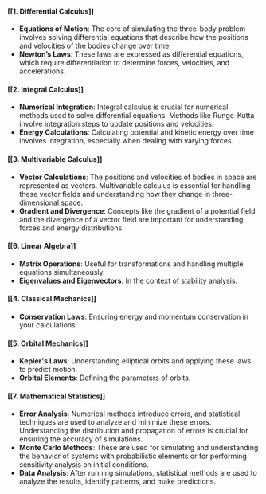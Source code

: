 #### [[1. Differential Calculus]]
- **Equations of Motion**: The core of simulating the three-body problem involves solving differential equations that describe how the positions and velocities of the bodies change over time.
- **Newton’s Laws**: These laws are expressed as differential equations, which require differentiation to determine forces, velocities, and accelerations.

#### [[2. Integral Calculus]]
- **Numerical Integration**: Integral calculus is crucial for numerical methods used to solve differential equations. Methods like Runge-Kutta involve integration steps to update positions and velocities.
- **Energy Calculations**: Calculating potential and kinetic energy over time involves integration, especially when dealing with varying forces.

#### [[3. Multivariable Calculus]]
- **Vector Calculations**: The positions and velocities of bodies in space are represented as vectors. Multivariable calculus is essential for handling these vector fields and understanding how they change in three-dimensional space.
- **Gradient and Divergence**: Concepts like the gradient of a potential field and the divergence of a vector field are important for understanding forces and energy distributions.

#### [[6. Linear Algebra]]
- **Matrix Operations**: Useful for transformations and handling multiple equations simultaneously.
- **Eigenvalues and Eigenvectors**: In the context of stability analysis.
    
#### [[4. Classical Mechanics]]
- **Conservation Laws**: Ensuring energy and momentum conservation in your calculations.

#### [[5. Orbital Mechanics]]
- **Kepler's Laws**: Understanding elliptical orbits and applying these laws to predict motion.
- **Orbital Elements**: Defining the parameters of orbits.

#### [[7. Mathematical Statistics]]
- **Error Analysis**: Numerical methods introduce errors, and statistical techniques are used to analyze and minimize these errors. Understanding the distribution and propagation of errors is crucial for ensuring the accuracy of simulations.
- **Monte Carlo Methods**: These are used for simulating and understanding the behavior of systems with probabilistic elements or for performing sensitivity analysis on initial conditions.
- **Data Analysis**: After running simulations, statistical methods are used to analyze the results, identify patterns, and make predictions.